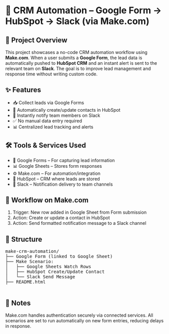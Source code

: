 
  <h1>🤖 CRM Automation – Google Form → HubSpot → Slack (via Make.com)</h1>

  <h2>📜 Project Overview</h2>
  <p>
    This project showcases a no-code CRM automation workflow using <strong>Make.com</strong>. When a user submits a <strong>Google Form</strong>, the lead data is automatically pushed to <strong>HubSpot CRM</strong> and an instant alert is sent to the relevant team on <strong>Slack</strong>. The goal is to improve lead management and response time without writing custom code.
  </p>

  <h2>✨ Features</h2>
  <ul>
    <li>📥 Collect leads via Google Forms</li>
    <li>🔗 Automatically create/update contacts in HubSpot</li>
    <li>🔔 Instantly notify team members on Slack</li>
    <li>✅ No manual data entry required</li>
    <li>📊 Centralized lead tracking and alerts</li>
  </ul>

  <h2>🛠️ Tools & Services Used</h2>
  <ul>
    <li>📄 Google Forms – For capturing lead information</li>
    <li>📊 Google Sheets – Stores form responses</li>
    <li>⚙️ Make.com – For automation/integration</li>
    <li>🧩 HubSpot – CRM where leads are stored</li>
    <li>💬 Slack – Notification delivery to team channels</li>
  </ul>

  <h2>🚀 Workflow on Make.com</h2>
  <ol>
    <li>Trigger: New row added in Google Sheet from Form submission</li>
    <li>Action: Create or update a contact in HubSpot</li>
    <li>Action: Send formatted notification message to a Slack channel</li>
  </ol>

  <h2>📁 Structure</h2>
  <pre>
make-crm-automation/
├── Google Form (linked to Google Sheet)
├── Make Scenario:
│   ├── Google Sheets Watch Rows
│   ├── HubSpot Create/Update Contact
│   └── Slack Send Message
├── README.html
  </pre>

  <h2>🔐 Notes</h2>
  <p>
    Make.com handles authentication securely via connected services. All scenarios are set to run automatically on new form entries, reducing delays in response.
  </p>
